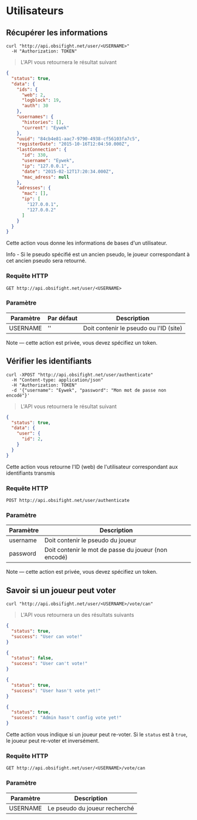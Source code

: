 # Utilisateurs

## Récupérer les informations


```shell
curl "http://api.obsifight.net/user/<USERNAME>"
  -H "Authorization: TOKEN"
```

> L'API vous retournera le résultat suivant

```json
{
  "status": true,
  "data": {
    "ids": {
      "web": 2,
      "logblock": 19,
      "auth": 30
    },
    "usernames": {
      "histories": [],
      "current": "Eywek"
    },
    "uuid": "84cb4e81-aac7-9790-4938-cf56103fa7c5",
    "registerDate": "2015-10-16T12:04:50.000Z",
    "lastConnection": {
      "id": 330,
      "username": "Eywek",
      "ip": "127.0.0.1",
      "date": "2015-02-12T17:20:34.000Z",
      "mac_adress": null
    },
    "adresses": {
      "mac": [],
      "ip": [
        "127.0.0.1",
        "127.0.0.2"
      ]
    }
  }
}
```

Cette action vous donne les informations de bases d'un utilisateur.

<aside class="info">
Info - Si le pseudo spécifié est un ancien pseudo, le joueur correspondant à cet ancien pseudo sera retourné.
</aside>

### Requête HTTP

`GET http://api.obsifight.net/user/<USERNAME>`

### Paramètre

Paramètre | Par défaut | Description
--------- | ------- | -----------
USERNAME | '' | Doit contenir le pseudo ou l'ID (site)

<aside class="success">
Note — cette action est privée, vous devez spécifiez un token.
</aside>

## Vérifier les identifiants


```shell
curl -XPOST "http://api.obsifight.net/user/authenticate"
  -H "Content-type: application/json"
  -H "Authorization: TOKEN"
  -d '{"username": "Eywek", "password": "Mon mot de passe non encodé"}'
```

> L'API vous retournera le résultat suivant

```json
{
  "status": true,
  "data": {
    "user": {
      "id": 2,
    }
  }
}
```

Cette action vous retourne l'ID (web) de l'utilisateur correspondant aux identifiants transmis

### Requête HTTP

`POST http://api.obsifight.net/user/authenticate`

### Paramètre

Paramètre | Description
--------- | -------
username | Doit contenir le pseudo du joueur
password | Doit contenir le mot de passe du joueur (non encodé)

<aside class="success">
Note — cette action est privée, vous devez spécifiez un token.
</aside>

## Savoir si un joueur peut voter

```shell
curl "http://api.obsifight.net/user/<USERNAME>/vote/can"
```

> L'API vous retournera un des résultats suivants

```json
{
  "status": true,
  "success": "User can vote!"
}
```

```json
{
  "status": false,
  "success": "User can't vote!"
}
```

```json
{
  "status": true,
  "success": "User hasn't vote yet!"
}
```

```json
{
  "status": true,
  "success": "Admin hasn't config vote yet!"
}
```

Cette action vous indique si un joueur peut re-voter.
Si le `status` est à `true`, le joueur peut re-voter et inversément.

### Requête HTTP

`GET http://api.obsifight.net/user/<USERNAME>/vote/can`

### Paramètre

Paramètre | Description
--------- | -----------
USERNAME | Le pseudo du joueur recherché

